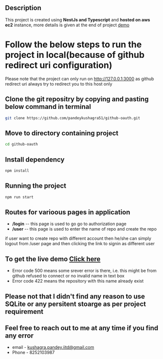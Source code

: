 
## Description

This project is created using **NestJs and Typescript** and **hosted on aws ec2** instance, more details is given at the end of project [demo](http://54.250.248.9:3000/login)

# Follow the below steps to run the project in local(because of github redirect uri configuration)

Please note that the project can only run on http://127.0.0.1:3000 as github redirect uri always try to redirect you to this host only

## Clone the git repositry by copying and pasting below command in terminal

```bash
git clone https://github.com/pandeykushagra51/github-oauth.git
```
## Move to directory containing project

```bash
cd github-oauth
```
## Install dependency

```bash
npm install
```
## Running the project

```bash
npm run start
```

## Routes for varioous pages in application
- **/login** -- this page is used to go go to authorization page
- **/user**  -- this page is used to enter the name of repo and create the repo 

if user want to create repo with different account then he/she can simply logout from /user page and then clicking the link to signin as different user

## To get the live demo [Click here](http://54.250.248.9:3000/login)
- Error code 500 means some srever error is there, i.e. this might be from github refused to connect or no invalid name in text box
- Error code 422 means the repository with this name already exist

## Please not that I didn't find any reason to use SQLite or any persitent stoarge as per project requirement

## Feel free to reach out to me at any time if you find any error

- email - kushagra.pandey.iitd@gmail.com
- Phone - 8252103987

